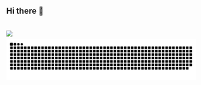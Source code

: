 ## Hi there 👋

<div align="left">
</div>

###

<br clear="both">

<img align="left" src="https://profile-counter.glitch.me/Jashgusani123/count.svg?"  />

###
<picture>
  <source media="(prefers-color-scheme: dark)" srcset="https://raw.githubusercontent.com/Jashgusani123/Jashgusani123/output/github-snake-dark.svg" />
  <source media="(prefers-color-scheme: light)" srcset="https://raw.githubusercontent.com/Jashgusani123/Jashgusani123/output/github-snake.svg" />
  <img alt="github-snake" src="https://raw.githubusercontent.com/Jashgusani123/Jashgusani123/output/github-snake.svg" />
</picture>
